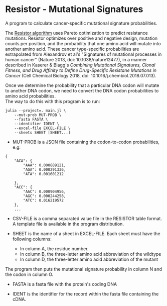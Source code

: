 Resistor - Mutational Signatures
==

A program to calculate cancer-specific mutational signature probabilities.

The [Resistor algorithm](https://doi.org/10.1016/j.cels.2022.09.003) uses Pareto optimization to predict resistance mutations. 
Resistor optimizes over positive and negative design, mutation counts per position, and the probability that one amino acid will mutate into another amino acid. 
These cancer type-specific probabilities are extrapolated from Alexandrov et al's "Signatures of mutational processes in human cancer" (Nature 2013, doi: 10.1038/nature12477), in a manner described in Kaserer & Blagg's _Combining Mutational Signatures, Clonal Fitness, and Drug Affinity to Define Drug-Specific Resistane Mutations in Cancer_ (Cell Chemical Biology 2018, doi: 10.1016/j.chembiol.2018.07.013).

Once we determine the probability that a particular DNA codon will mutate to another DNA codon, we need to convert the DNA codon probabilities to amino acid probabilities.  
The way to do this with this program is to run:

```
julia --project=. main.jl \
	--mut-prob MUT-PROB \
	--fasta FASTA \
	--identifier IDENT \
	--excel-file EXCEL-FILE \
	--sheets SHEET [SHEET...]
```

- MUT-PROB is a JSON file containing the codon-to-codon probabilities, e.g:
```
{
    "ACA": {
        "AAA": 0.000889121,
        "AGA": 0.000291336,
        "ATA": 0.001601212

    },
    "ACC": {
        "AAC": 0.000904956,
        "AGC": 0.000244258,
        "ATC": 0.016219572
    },
	...
```

- CSV-FILE is a comma separated value file in the RESISTOR table format. A template file is available in the program distribution.

- SHEET is the name of a sheet in EXCEL-FILE. Each sheet must have the following columns:
    * In column A, the residue number.
    * In column B, the three-letter amino acid abbreviation of the wildtype
    * In column D, the three-letter amino acid abbreviation of the mutant

The program then puts the mutational signature probability in column N and the codon in column O.

- FASTA is a fasta file with the protein's coding DNA

- IDENT is the identifier for the record within the fasta file containing the cDNA.
